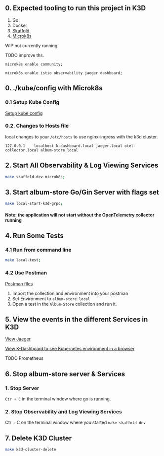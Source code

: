 ## 0. Expected tooling to run this project in K3D

1. Go
2. Docker 
3. [Skaffold](https://skaffold.dev/)
4. [Microk8s](https://microk8s.io/)

WIP not currently running. 

TODO improve ths.



`microk8s enable community;`

`microk8s enable istio observability jaeger dashboard;`


## 0. ./kube/config with Microk8s

### 0.1 Setup Kube Config

[Setup kube config](Microk8s-Kube-Config-Setup.md)

### 0.2. Changes to Hosts file

local changes to your `/etc/hosts` to use nginx-ingress with the k3d cluster.

```127.0.0.1	localhost k-dashboard.local jaeger.local otel-collector.local album-store.local```

## 2. Start All Observability & Log Viewing Services
 
```bash
make skaffold-dev-microk8s;
```

## 3. Start album-store Go/Gin Server with flags set

```bash
make local-start-k3d-grpc;
```

#### Note: the application will not start without the OpenTelemetry collector running

## 4. Run Some Tests

### 4.1 Run from command line 

```bash
make local-test;
```

### 4.2 Use Postman

[Postman files](../test/postman_collection.json)

1. Import the collection and environment into your postman
1. Set Environment to `album-store.local`
1. Open a test in the `Album-Store` collection and run it.

## 5. View the events in the different Services in K3D

[View Jaeger](http://jaeger.local:8070/search?limit=20&service=album-store)

[View K-Dashboard to see Kubernetes environment in a browser](http://k-dashboard:8070/)

TODO Prometheus 

## 6. Stop album-store server & Services  

### 1. Stop Server

`Ctr + C` in the terminal window where go is running. 

### 2. Stop Observability and Log Viewing Services

Ctr + C on the terminal window where you started `make skaffold-dev`

## 7. Delete K3D Cluster

```bash
make k3d-cluster-delete
```
